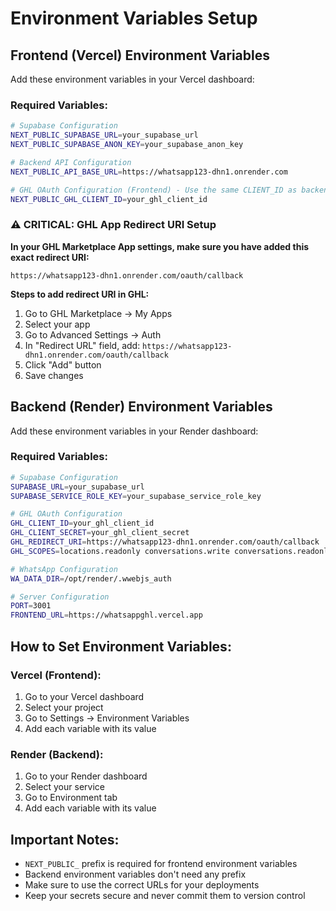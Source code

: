 # Environment Variables Setup

## Frontend (Vercel) Environment Variables

Add these environment variables in your Vercel dashboard:

### Required Variables:

```bash
# Supabase Configuration
NEXT_PUBLIC_SUPABASE_URL=your_supabase_url
NEXT_PUBLIC_SUPABASE_ANON_KEY=your_supabase_anon_key

# Backend API Configuration
NEXT_PUBLIC_API_BASE_URL=https://whatsapp123-dhn1.onrender.com

# GHL OAuth Configuration (Frontend) - Use the same CLIENT_ID as backend
NEXT_PUBLIC_GHL_CLIENT_ID=your_ghl_client_id
```

### ⚠️ CRITICAL: GHL App Redirect URI Setup

**In your GHL Marketplace App settings, make sure you have added this exact redirect URI:**

```
https://whatsapp123-dhn1.onrender.com/oauth/callback
```

**Steps to add redirect URI in GHL:**
1. Go to GHL Marketplace → My Apps
2. Select your app
3. Go to Advanced Settings → Auth
4. In "Redirect URL" field, add: `https://whatsapp123-dhn1.onrender.com/oauth/callback`
5. Click "Add" button
6. Save changes

## Backend (Render) Environment Variables

Add these environment variables in your Render dashboard:

### Required Variables:

```bash
# Supabase Configuration
SUPABASE_URL=your_supabase_url
SUPABASE_SERVICE_ROLE_KEY=your_supabase_service_role_key

# GHL OAuth Configuration
GHL_CLIENT_ID=your_ghl_client_id
GHL_CLIENT_SECRET=your_ghl_client_secret
GHL_REDIRECT_URI=https://whatsapp123-dhn1.onrender.com/oauth/callback
GHL_SCOPES=locations.readonly conversations.write conversations.readonly conversations/message.readonly conversations/message.write contacts.readonly users.readonly

# WhatsApp Configuration
WA_DATA_DIR=/opt/render/.wwebjs_auth

# Server Configuration
PORT=3001
FRONTEND_URL=https://whatsappghl.vercel.app
```

## How to Set Environment Variables:

### Vercel (Frontend):
1. Go to your Vercel dashboard
2. Select your project
3. Go to Settings → Environment Variables
4. Add each variable with its value

### Render (Backend):
1. Go to your Render dashboard
2. Select your service
3. Go to Environment tab
4. Add each variable with its value

## Important Notes:

- `NEXT_PUBLIC_` prefix is required for frontend environment variables
- Backend environment variables don't need any prefix
- Make sure to use the correct URLs for your deployments
- Keep your secrets secure and never commit them to version control
